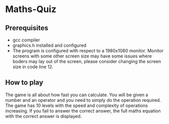 # Maths-Quiz

## Prerequisites
- gcc compiler
- graphics.h installed and configured
- The program is configured with respect to a 1980x1080 monitor. Monitor screens with some other screen size may have some issues where boders may lay out of the screen, please consider changing the screen size in code line 12.

## How to play
The game is all about how fast you can calculate. You will be given a number and an operator and you need to simply do the operation required. The game has 10 levels with the speed and complexity of operations increasing. If you fail to answer the correct answer, the full maths equation with the correct answer is displayed.
